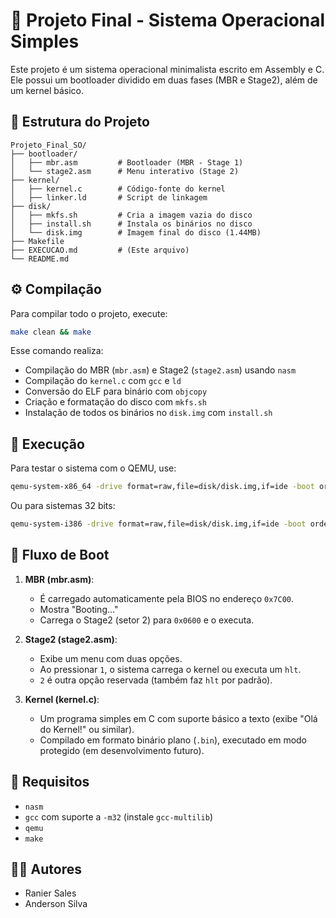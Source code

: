 
# 🧠 Projeto Final - Sistema Operacional Simples

Este projeto é um sistema operacional minimalista escrito em Assembly e C. Ele possui um bootloader dividido em duas fases (MBR e Stage2), além de um kernel básico.

## 📁 Estrutura do Projeto

```
Projeto_Final_SO/
├── bootloader/
│   ├── mbr.asm         # Bootloader (MBR - Stage 1)
│   └── stage2.asm      # Menu interativo (Stage 2)
├── kernel/
│   ├── kernel.c        # Código-fonte do kernel
│   ├── linker.ld       # Script de linkagem
├── disk/
│   ├── mkfs.sh         # Cria a imagem vazia do disco
│   ├── install.sh      # Instala os binários no disco
│   └── disk.img        # Imagem final do disco (1.44MB)
├── Makefile
├── EXECUCAO.md         # (Este arquivo)
└── README.md
```

## ⚙️ Compilação

Para compilar todo o projeto, execute:

```bash
make clean && make
```

Esse comando realiza:

- Compilação do MBR (`mbr.asm`) e Stage2 (`stage2.asm`) usando `nasm`
- Compilação do `kernel.c` com `gcc` e `ld`
- Conversão do ELF para binário com `objcopy`
- Criação e formatação do disco com `mkfs.sh`
- Instalação de todos os binários no `disk.img` com `install.sh`

## 🏃 Execução

Para testar o sistema com o QEMU, use:

```bash
qemu-system-x86_64 -drive format=raw,file=disk/disk.img,if=ide -boot order=c
```

Ou para sistemas 32 bits:

```bash
qemu-system-i386 -drive format=raw,file=disk/disk.img,if=ide -boot order=c
```

## 🔁 Fluxo de Boot

1. **MBR (mbr.asm)**:
   - É carregado automaticamente pela BIOS no endereço `0x7C00`.
   - Mostra "Booting..."
   - Carrega o Stage2 (setor 2) para `0x0600` e o executa.

2. **Stage2 (stage2.asm)**:
   - Exibe um menu com duas opções.
   - Ao pressionar `1`, o sistema carrega o kernel ou executa um `hlt`.
   - `2` é outra opção reservada (também faz `hlt` por padrão).

3. **Kernel (kernel.c)**:
   - Um programa simples em C com suporte básico a texto (exibe "Olá do Kernel!" ou similar).
   - Compilado em formato binário plano (`.bin`), executado em modo protegido (em desenvolvimento futuro).

## 📌 Requisitos

- `nasm`
- `gcc` com suporte a `-m32` (instale `gcc-multilib`)
- `qemu`
- `make`

## 👨‍💻 Autores

- Ranier Sales  
- Anderson Silva